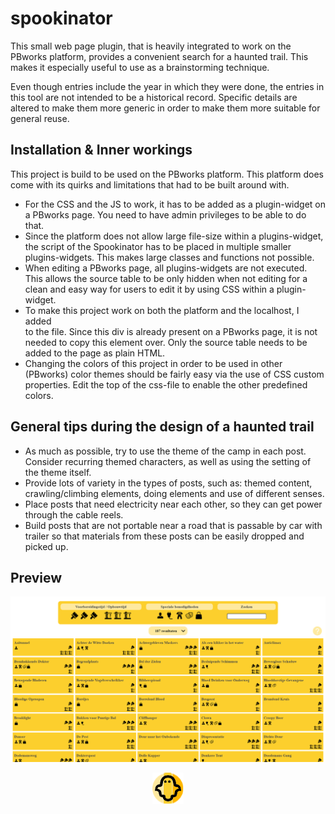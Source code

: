 # spookinator

This small web page plugin, that is heavily integrated to work on the PBworks platform, provides a convenient search for
a haunted trail. This makes it especially useful to use as a brainstorming technique.

Even though entries include the year in which they were done, the entries in this tool are not intended to be a
historical record. Specific details are altered to make them more generic in order to make them more suitable for
general reuse.

## Installation & Inner workings

This project is build to be used on the PBworks platform. This platform does come with its quirks and limitations that
had to be built around with.

- For the CSS and the JS to work, it has to be added as a plugin-widget on a PBworks page. You need to have admin
  privileges to be able to do that.
- Since the platform does not allow large file-size within a plugins-widget, the script of the Spookinator has to be
  placed in multiple smaller plugins-widgets. This makes large classes and functions not possible.
- When editing a PBworks page, all plugins-widgets are not executed. This allows the source table to be only hidden when
  not editing for a clean and easy way for users to edit it by using CSS within a plugin-widget.
- To make this project work on both the platform and the localhost, I added <div id="wikipage-inner"> to the file. Since
  this div is already present on a PBworks page, it is not needed to copy this element over. Only the source table needs
  to be added to the page as plain HTML.
- Changing the colors of this project in order to be used in other (PBworks) color themes should be fairly easy via the
  use of CSS custom properties. Edit the top of the css-file to enable the other predefined colors.

## General tips during the design of a haunted trail

- As much as possible, try to use the theme of the camp in each post. Consider recurring themed characters, as well as
  using the setting of the theme itself.
- Provide lots of variety in the types of posts, such as: themed content, crawling/climbing elements, doing elements and
  use of different senses.
- Place posts that need electricity near each other, so they can get power through the cable reels.
- Build posts that are not portable near a road that is passable by car with trailer so that materials from these posts
  can be easily dropped and picked up.

## Preview

![spookinator](/src/preview.png)

<p align="center" width="100%">
    <img width="10%" src="favicon.png?raw=true"> 
</p>
